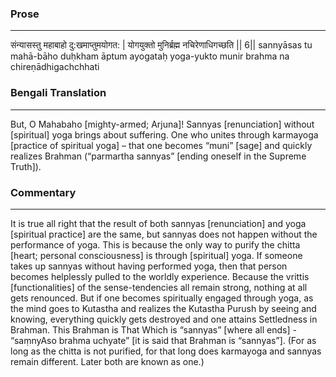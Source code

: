 ### Prose 
 --- 
संन्यासस्तु महाबाहो दु:खमाप्तुमयोगत: |
योगयुक्तो मुनिर्ब्रह्म नचिरेणाधिगच्छति || 6||
sannyāsas tu mahā-bāho duḥkham āptum ayogataḥ
yoga-yukto munir brahma na chireṇādhigachchhati

### Bengali Translation 
 --- 
But, O Mahabaho [mighty-armed; Arjuna]! Sannyas [renunciation] without [spiritual] yoga brings about suffering. One who unites through karmayoga [practice of spiritual yoga] – that one becomes “muni” [sage] and quickly realizes Brahman (“parmartha sannyas” [ending oneself in the Supreme Truth]).

### Commentary 
 --- 
It is true all right that the result of both sannyas [renunciation] and yoga  [spiritual practice] are the same, but sannyas does not happen without the performance of yoga. This is because the only way to purify the chitta [heart; personal consciousness] is through [spiritual] yoga. If someone takes up sannyas without having performed yoga, then that person becomes helplessly pulled to the worldly experience. Because the vrittis [functionalities] of the sense-tendencies all remain strong, nothing at all gets renounced. But if one becomes spiritually engaged through yoga, as the mind goes to Kutastha and realizes the Kutastha Purush by seeing and knowing, everything quickly gets destroyed and one attains Settledness in Brahman. This Brahman is That Which is “sannyas” [where all ends] - “saṃnyAso brahma uchyate” [it is said that Brahman is “sannyas”]. (For as long as the chitta is not purified, for that long does karmayoga and sannyas remain different. Later both are known as one.) 